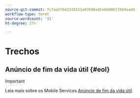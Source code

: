 ```yaml
---
source-git-commit: 7cfaa5f6d1318151e87698a45eb6006f7850aad4
workflow-type: tm+mt
source-wordcount: '11'
ht-degree: 27%

---
```

# Trechos

## Anúncio de fim da vida útil {#eol}

>[!IMPORTANT]
>
>Leia mais sobre os Mobile Services [Anúncio de fim da vida útil](/help/using/eol.md).
